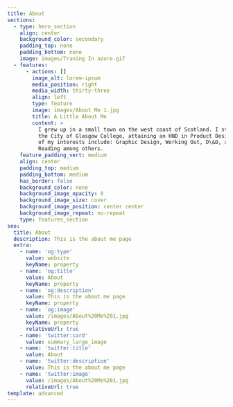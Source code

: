 ```yaml
---
title: About
sections:
  - type: hero_section
    align: center
    background_color: secondary
    padding_top: none
    padding_bottom: none
    image: images/Traning In azure.gif
  - features:
      - actions: []
        image_alt: lorem-ipsum
        media_position: right
        media_width: thirty-three
        align: left
        type: feature
        image: images/About Me 1.jpg
        title: A Little About Me
        content: >
          I grew up in a small town on the west coast of Scotland. I studied at
          the City of Glasgow College, attaining an HND in Product Design. Some
          of my interests include: Graphic Design, Working Out, D\&D, and
          Reading among others.
    feature_padding_vert: medium
    align: center
    padding_top: medium
    padding_bottom: medium
    has_border: false
    background_color: none
    background_image_opacity: 0
    background_image_size: cover
    background_image_position: center center
    background_image_repeat: no-repeat
    type: features_section
seo:
  title: About
  description: This is the about me page
  extra:
    - name: 'og:type'
      value: website
      keyName: property
    - name: 'og:title'
      value: About
      keyName: property
    - name: 'og:description'
      value: This is the about me page
      keyName: property
    - name: 'og:image'
      value: /images/About%20Me%201.jpg
      keyName: property
      relativeUrl: true
    - name: 'twitter:card'
      value: summary_large_image
    - name: 'twitter:title'
      value: About
    - name: 'twitter:description'
      value: This is the about me page
    - name: 'twitter:image'
      value: /images/About%20Me%201.jpg
      relativeUrl: true
template: advanced
---
```


